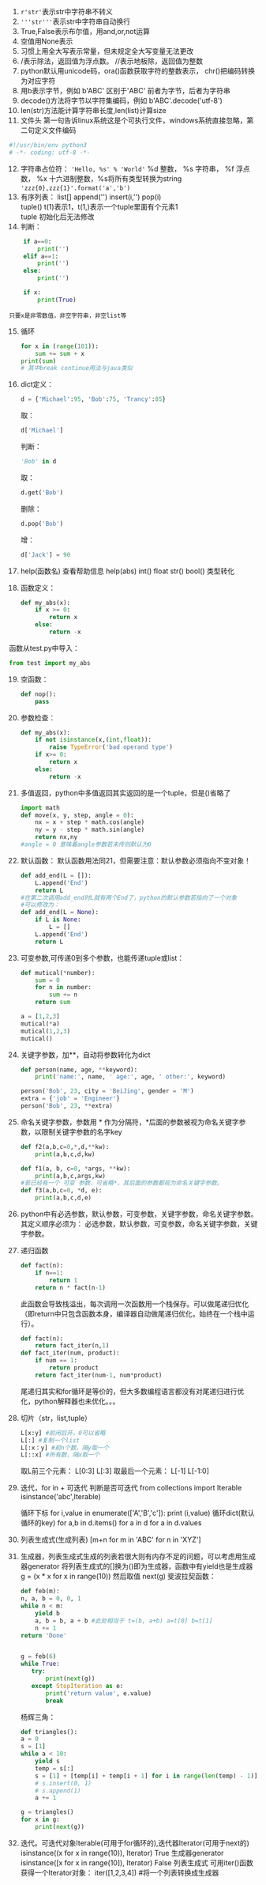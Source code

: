 1. ```r'str'```表示str中字符串不转义
2. ```'''str'''```表示str中字符串自动换行
3. True,False表示布尔值，用and,or,not运算
4. 空值用None表示
5. 习惯上用全大写表示常量，但未规定全大写变量无法更改
6. /表示除法，返回值为浮点数。 //表示地板除，返回值为整数
7. python默认用unicode码，ora()函数获取字符的整数表示， chr()把编码转换为对应字符 
8. 用b表示字节，例如 b'ABC' 区别于'ABC' 前者为字节，后者为字符串
9. decode()方法将字节以字符集编码，例如 b'ABC'.decode('utf-8')
10. len(str)方法能计算字符串长度,len(list)计算size
11. 文件头 第一句告诉linux系统这是个可执行文件，windows系统直接忽略，第二句定义文件编码
```python
#!/usr/bin/env python3
# -*- coding: utf-8 -*-
```
12. 字符串占位符： ```'Hello, %s' % 'World'```
    %d 整数， %s 字符串， %f 浮点数， %x 十六进制整数，%s将所有类型转换为string
    ```'zzz{0},zzz{1}'.format('a','b')```
13. 有序列表：
    list[] append('') insert(i,'') pop(i) <br/>
    tuple() t(1)表示1，t(1,)表示一个tuple里面有个元素1 <br/>
    tuple 初始化后无法修改
14. 判断：
```python
    if a==0:
        print('')
    elif a==1:
        print('')
    else:
        print('')

    if x:
        print(True)
```
    只要x是非零数值，非空字符串，非空list等
15. 循环
    ```python
    for x in (range(101)):
        sum += sum + x
    print(sum)
    # 其中break continue用法与java类似
    ```

16. dict定义： 
    ```python
    d = {'Michael':95, 'Bob':75, 'Trancy':85}
    ```
    取：
    ```python
    d['Michael']
    ```
    判断：
    ```python
    'Bob' in d 
    ```
    取：
    ```python
    d.get('Bob')
    ```
    删除：
    ```python
    d.pop('Bob')
    ```
    增：
    ```python
    d['Jack'] = 90
    ```

17. help(函数名) 查看帮助信息 help(abs)
    int() float str() bool() 类型转化

18. 函数定义：
    ```python
    def my_abs(x):
        if x >= 0:
            return x
        else:
            return -x
    ```
   函数从test.py中导入：
   ```python
   from test import my_abs
   ```

19. 空函数：
    ```python
    def nop():
        pass
    ```

20. 参数检查：
    ```python
    def my_abs(x):
        if not isinstance(x,(int,float)):
            raise TypeError('bad operand type')
        if x>= 0:
            return x
        else:
            return -x
    ```
21. 多值返回，python中多值返回其实返回的是一个tuple，但是()省略了
    ```python
    import math
    def move(x, y, step, angle = 0):
        nx = x + step * math.cos(angle)
        ny = y - step * math.sin(angle)
        return nx,ny
    #angle = 0 意味着angle参数若未传则默认为0
    ```

22. 默认函数： 默认函数用法同21，但需要注意：默认参数必须指向不变对象！
    ```python
    def add_end(L = []):
        L.append('End')
        return L
    #在第二次调用add_end时L就有两个End了，python的默认参数若指向了一个对象
    #可以修改为：
    def add_end(L = None):
        if L is None:
            L = []
        L.append('End')
        return L
    ```

23. 可变参数,可传递0到多个参数，也能传递tuple或list：
    ```python
    def mutical(*number):
        sum = 0
        for n in number:
            sum += n
        return sum 

    a = [1,2,3]
    mutical(*a)
    mutical(1,2,3)
    mutical()
    ```

24. 关键字参数，加**，自动将参数转化为dict
    ```python
    def person(name, age, **keyword):
        print('name:', name, ' age:', age, ' other:', keyword)

    person('Bob', 23, city = 'BeiJing', gender = 'M')
    extra = {'job' = 'Engineer'}
    person('Bob', 23, **extra)
    ```

25. 命名关键字参数，参数用 * 作为分隔符，*后面的参数被视为命名关键字参数，以限制关键字参数的名字key
    ```python
    def f2(a,b,c=0,*,d,**kw):
        print(a,b,c,d,kw)

    def f1(a, b, c=0, *args, **kw):
        print(a,b,c,args,kw)
    #若已经有一个 可变 参数，可省略*，其后面的参数都视为命名关键字参数。
    def f3(a,b,c=0, *d, e):
        print(a,b,c,d,e)
    ```

26. python中有必选参数，默认参数，可变参数，关键字参数，命名关键字参数。
    其定义顺序必须为： 必选参数，默认参数，可变参数，命名关键字参数，关键字参数。

27. 递归函数
    ```python
    def fact(n):
        if n==1:
            return 1
        return n * fact(n-1)
    ```
    此函数会导致栈溢出，每次调用一次函数用一个栈保存。可以做尾递归优化（即return中只包含函数本身，编译器自动做尾递归优化，始终在一个栈中运行）。
    ```python
    def fact(n):
        return fact_iter(n,1)
    def fact_iter(num, product):
        if num == 1:
            return product
        return fact_iter(num-1, num*product)
    ```
    尾递归其实和for循环是等价的，但大多数编程语言都没有对尾递归进行优化，python解释器也未优化。。。

28. 切片（str，list,tuple）
    ```python
    L[x:y] #前闭后开，0可以省略
    L[:] #复制一个list
    L[:x：y] #前n个数，隔y取一个
    L[::x] #所有数，隔x取一个
    ```

    取L前三个元素： L[0:3] L[:3] 
    取最后一个元素： L[-1] L[-1:0]

29. 迭代，for in + 可迭代
    判断是否可迭代
    from collections import Iterable
    isinstance('abc',Iterable)

    循环下标
    for i,value in enumerate(['A','B','c']):
        print (i,value)
    循环dict(默认循环的key)
    for a,b in d.items()
    for a in d
    for a in d.values

30. 列表生成式(生成列表)
    [m+n for m in 'ABC' for n in 'XYZ']

31. 生成器，列表生成式生成的列表若很大则有内存不足的问题，可以考虑用生成器generator
    将列表生成式的[]换为()即为生成器，函数中有yield也是生成器
    g = (x * x for x in range(10))
    然后取值 next(g)
    斐波拉契函数：
    ```python
    def feb(m):
    n, a, b = 0, 0, 1
    while n < m:
        yield b
        a, b = b, a + b #此处相当于 t=(b, a+b) a=t[0] b=t[1]
        n += 1
    return 'Done'


    g = feb(6)
    while True:
       try:
           print(next(g))
       except StopIteration as e:
           print('return value', e.value)
           break
    ```

    杨辉三角：
    ```python
    def triangles():
    a = 0
    s = [1]
    while a < 10:
        yield s
        temp = s[:]
        s = [1] + [temp[i] + temp[i + 1] for i in range(len(temp) - 1)] + [1]
        # s.insert(0, 1)
        # s.append(1)
        a += 1

    g = triangles()
    for x in g:
        print(next(g))
    ```

32. 迭代。可迭代对象Iterable(可用于for循环的),迭代器Iterator(可用于next的)
    isinstance((x for x in range(10)), Iterator) True  生成器generator
    isinstance([x for x in range(10]), Iterator) False 列表生成式
    可用iter()函数获得一个Iterator对象：
        iter([1,2,3,4]) #将一个列表转换成生成器


